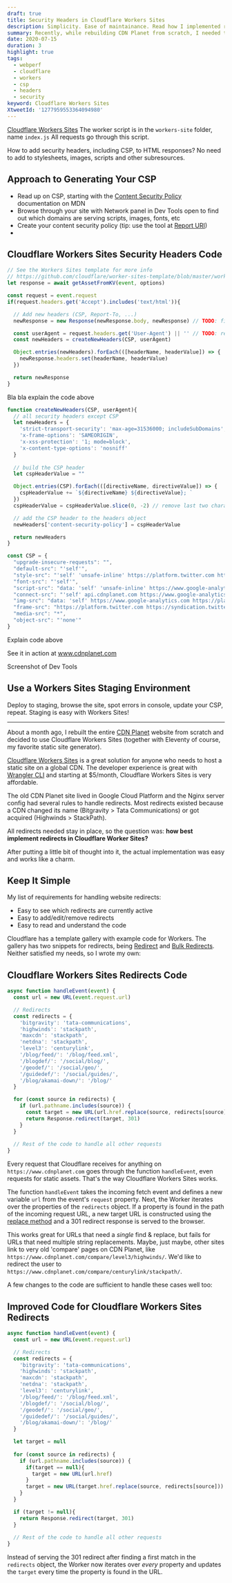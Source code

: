 ```yaml
---
draft: true
title: Security Headers in Cloudflare Workers Sites
description: Simplicity. Ease of maintainance. Read how I implemented redirects in Cloudflare Workers Sites for CDN Planet (code included!).
summary: Recently, while rebuilding CDN Planet from scratch, I needed to figure out how to handle page redirects in Cloudflare Workers Sites. Read how I did it and view the code I have running in production.
date: 2020-07-15
duration: 3
highlight: true
tags:
  - webperf
  - cloudflare
  - workers
  - csp
  - headers
  - security
keyword: Cloudflare Workers Sites
XtweetId: '1277959553364094980'
---
```


[Cloudflare Workers Sites](https://workers.cloudflare.com/sites)
The worker script is in the `workers-site` folder, name `index.js`
All requests go through this script.

How to add security headers, including CSP, to HTML responses?
No need to add to stylesheets, images, scripts and other subresources.

## Approach to Generating Your CSP

- Read up on CSP, starting with the [Content Security Policy](https://developer.mozilla.org/en-US/docs/Web/HTTP/CSP) documentation on MDN
- Browse through your site with Network panel in Dev Tools open to find out which domains are serving scripts, images, fonts, etc
- Create your content security policy (tip: use the tool at [Report URI](https://report-uri.com/home/generate))
- 
## Cloudflare Workers Sites Security Headers Code

``` js
// See the Workers Sites template for more info
// https://github.com/cloudflare/worker-sites-template/blob/master/workers-site/index.js
let response = await getAssetFromKV(event, options)

const request = event.request
if(request.headers.get('Accept').includes('text/html')){

  // Add new headers (CSP, Report-To, ...)
  newResponse = new Response(newResponse.body, newResponse) // TODO: fix this

  const userAgent = request.headers.get('User-Agent') || '' // TODO: remove, only needed for report-to
  const newHeaders = createNewHeaders(CSP, userAgent)

  Object.entries(newHeaders).forEach(([headerName, headerValue]) => {
    newResponse.headers.set(headerName, headerValue)
  })

  return newResponse
}

```

Bla bla explain the code above


``` js
function createNewHeaders(CSP, userAgent){
  // all security headers except CSP
  let newHeaders = {
    'strict-transport-security': 'max-age=31536000; includeSubDomains',
    'x-frame-options': 'SAMEORIGIN',
    'x-xss-protection': '1; mode=block',
    'x-content-type-options': 'nosniff'
  }
  
  // build the CSP header
  let cspHeaderValue = ""

  Object.entries(CSP).forEach(([directiveName, directiveValue]) => {
    cspHeaderValue += `${directiveName} ${directiveValue}; `
  })
  cspHeaderValue = cspHeaderValue.slice(0, -2) // remove last two characters

  // add the CSP header to the headers object
  newHeaders['content-security-policy'] = cspHeaderValue

  return newHeaders
}

const CSP = {
  "upgrade-insecure-requests": "",
  "default-src": "'self'",
  "style-src": "'self' 'unsafe-inline' https://platform.twitter.com https://ton.twimg.com",
  "font-src": "'self'",
  "script-src": "data: 'self' 'unsafe-inline' https://www.google-analytics.com https://platform.twitter.com https://syndication.twitter.com https://cdn.syndication.twimg.com",
  "connect-src": "'self' api.cdnplanet.com https://www.google-analytics.com",
  "img-src": "data: 'self' https://www.google-analytics.com https://platform.twitter.com https://syndication.twitter.com *.twimg.com",
  "frame-src": "https://platform.twitter.com https://syndication.twitter.com",
  "media-src": "*",
  "object-src": "'none'"
}

```

Explain code above

See it in action at www.cdnplanet.com

Screenshot of Dev Tools

## Use a Workers Sites Staging Environment

Deploy to staging, browse the site, spot errors in console, update your CSP, repeat.
Staging is easy with Workers Sites!

---

About a month ago, I rebuilt the entire [CDN Planet](https://www.cdnplanet.com/) website from scratch and decided to use Cloudflare Workers Sites (together with Eleventy of course, my favorite static site generator). 

[Cloudflare Workers Sites](https://workers.cloudflare.com/sites) is a great solution for anyone who needs to host a static site on a global CDN. The developer experience is great with [Wrangler CLI](https://developers.cloudflare.com/workers/tooling/wrangler) and starting at $5/month, Cloudflare Workers Sites is very affordable.

The old CDN Planet site lived in Google Cloud Platform and the Nginx server config had several rules to handle redirects. Most redirects existed because a CDN changed its name (Bitgravity &gt; Tata Communications) or got acquired (Highwinds &gt; StackPath).

All redirects needed stay in place, so the question was: **how best implement redirects in Cloudflare Worker Sites?**

After putting a little bit of thought into it, the actual implementation was easy and works like a charm.

## Keep It Simple

My list of requirements for handling website redirects:

- Easy to see which redirects are currently active
- Easy to add/edit/remove redirects
- Easy to read and understand the code

Cloudflare has a template gallery with example code for Workers. 
The gallery has two snippets for redirects, being [Redirect](https://developers.cloudflare.com/workers/templates/pages/redirect/) and [Bulk Redirects](https://developers.cloudflare.com/workers/templates/pages/bulk_redirects/). 
Neither satisfied my needs, so I wrote my own:

## Cloudflare Workers Sites Redirects Code

``` js
async function handleEvent(event) {
  const url = new URL(event.request.url)

  // Redirects
  const redirects = {
    'bitgravity': 'tata-communications',
    'highwinds': 'stackpath',
    'maxcdn': 'stackpath',
    'netdna': 'stackpath',
    'level3': 'centurylink',
    '/blog/feed/': '/blog/feed.xml',
    '/blogdef/': '/social/blog/',
    '/geodef/': '/social/geo/',
    '/guidedef/': '/social/guides/',
    '/blog/akamai-down/': '/blog/'
  }

  for (const source in redirects) {
    if (url.pathname.includes(source)) {
      const target = new URL(url.href.replace(source, redirects[source]))
      return Response.redirect(target, 301)
    }
  }
  
  // Rest of the code to handle all other requests
}
```

Every request that Cloudflare receives for anything on `https://www.cdnplanet.com` goes through the function `handleEvent`, even requests for static assets. That's the way Cloudflare Workers Sites works.

The function `handleEvent` takes the incoming fetch event and defines a new variable `url` from the event's `request` property. Next, the Worker iterates over the properties of the `redirects` object. 
If a property is found in the path of the incoming request URL, a new target URL is constructed using the [replace method](https://developer.mozilla.org/en-US/docs/Web/JavaScript/Reference/Global_Objects/String/replace) and a 301 redirect response is served to the browser.

This works great for URLs that need a _single_ find & replace, but fails for URLs that need multiple string replacements. Maybe, just maybe, other sites link to very old 'compare' pages on CDN Planet, like `https://www.cdnplanet.com/compare/level3/highwinds/`. We'd like to redirect the user to `https://www.cdnplanet.com/compare/centurylink/stackpath/`. 

A few changes to the code are sufficient to handle these cases well too:

## Improved Code for Cloudflare Workers Sites Redirects

``` js
async function handleEvent(event) {
  const url = new URL(event.request.url)

  // Redirects
  const redirects = {
    'bitgravity': 'tata-communications',
    'highwinds': 'stackpath',
    'maxcdn': 'stackpath',
    'netdna': 'stackpath',
    'level3': 'centurylink',
    '/blog/feed/': '/blog/feed.xml',
    '/blogdef/': '/social/blog/',
    '/geodef/': '/social/geo/',
    '/guidedef/': '/social/guides/',
    '/blog/akamai-down/': '/blog/'
  }

  let target = null
  
  for (const source in redirects) {
    if (url.pathname.includes(source)) {
      if(target == null){
        target = new URL(url.href)
      }
      target = new URL(target.href.replace(source, redirects[source]))
    }
  }

  if (target != null){
    return Response.redirect(target, 301)
  }
  
  // Rest of the code to handle all other requests
}
```

Instead of serving the 301 redirect after finding a first match in the `redirects` object, the Worker now iterates over _every_ property and updates the `target` every time the property is found in the URL.
